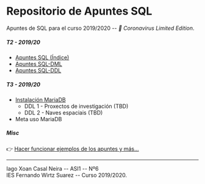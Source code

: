 # Repositorio de Apuntes SQL
Apuntes de SQL para el curso 2019/2020 -- *🦠 Coronavirus Limited Edition*.

##### T2 - 2019/20

- [Apuntes SQL (Índice)](./APUNTES.md#indice)
- [Apuntes SQL-DML](./APUNTES.md#sql---data-manipulation-language)
- [Apuntes SQL-DDL](/APUNTES.md#sql---data-definition-language)

##### T3 - 2019/20

- [Instalación MariaDB](./instalacion-mariadb/instalar.md)
    - DDL 1 - Proxectos de investigación (TBD)
    - DDL 2 - Naves espaciais (TBD)
- Meta uso MariaDB

##### Misc

👉 [Hacer funcionar ejemplos de los apuntes y más...](./APUNTES_conf.md)
___

Iago Xoan Casal Neira -- ASI1 -- Nº6  
IES Fernando Wirtz Suarez -- Curso 2019/2020.